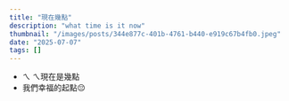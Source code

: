 ```yaml
---
title: "現在幾點"
description: "what time is it now"
thumbnail: "/images/posts/344e877c-401b-4761-b440-e919c67b4fb0.jpeg"
date: "2025-07-07"
tags: []
---
```

- ㄟ ㄟ現在是幾點
- 我們幸福的起點😔
